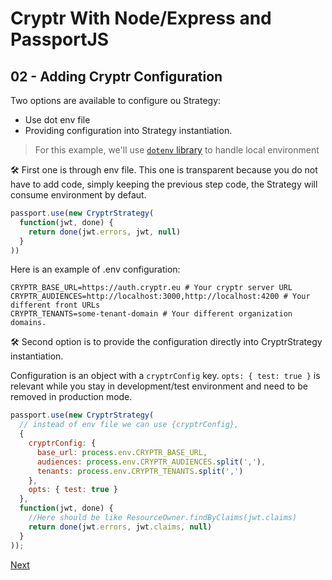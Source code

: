 # Cryptr With Node/Express and PassportJS

## 02 - Adding Cryptr Configuration

Two options are available to configure ou Strategy:
- Use dot env file
- Providing configuration into Strategy instantiation.

> For this example, we'll use [`dotenv` library](https://www.npmjs.com/package/dotenv) to handle local environment


🛠️ First one is through env file. This one is transparent because you do not have to add code, simply keeping the previous step code, the Strategy will consume environment by defaut.

```javascript
passport.use(new CryptrStrategy(
  function(jwt, done) {
    return done(jwt.errors, jwt, null)
  }
))
```

Here is an example of .env configuration:


```shell
CRYPTR_BASE_URL=https://auth.cryptr.eu # Your cryptr server URL
CRYPTR_AUDIENCES=http://localhost:3000,http://localhost:4200 # Your different front URLs
CRYPTR_TENANTS=some-tenant-domain # Your different organization domains.
```

🛠️ Second option is to provide the configuration directly into CryptrStrategy instantiation.

Configuration is an object with a `cryptrConfig` key. `opts: { test: true }` is relevant while you stay in development/test environment and need to be removed in production mode.

```javascript
passport.use(new CryptrStrategy(
  // instead of env file we can use {cryptrConfig},
  {
    cryptrConfig: {
      base_url: process.env.CRYPTR_BASE_URL,
      audiences: process.env.CRYPTR_AUDIENCES.split(','),
      tenants: process.env.CRYPTR_TENANTS.split(',')
    },
    opts: { test: true }
  },
  function(jwt, done) {
    //Here should be like ResourceOwner.findByClaims(jwt.claims)
    return done(jwt.errors, jwt.claims, null)
  }
));
```

[Next](https://github.com/cryptr-examples/cryptr-node-express-passport-sample/tree/04-securing-routes)